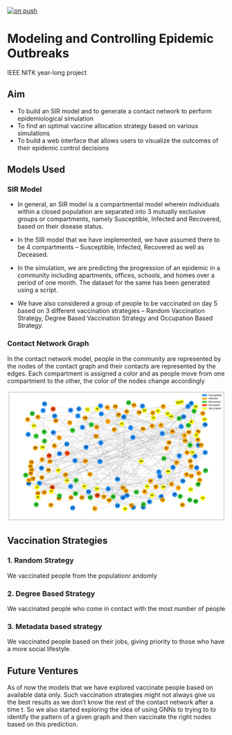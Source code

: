 [![on push](https://github.com/rakki-18/Epidemiology/actions/workflows/main.yml/badge.svg?branch=master)](https://github.com/rakki-18/Epidemiology/actions/workflows/main.yml)

# Modeling and Controlling Epidemic Outbreaks
IEEE NITK year-long project

## Aim

- To build an SIR model and to generate a contact network to perform epidemiological simulation
- To find an optimal vaccine allocation strategy based on various simulations
- To build a web interface that allows users to visualize the outcomes of their epidemic control decisions

## Models Used

### SIR Model

- In general, an SIR model is a compartmental model wherein individuals within a closed population are separated into 3 mutually exclusive groups or compartments, namely Susceptible, Infected and Recovered, based on their disease status. 

- In the SIR model that we have implemented, we have assumed there to be 4 compartments – Susceptible, Infected, Recovered as well as Deceased.

- In the simulation, we are predicting the progression of an epidemic in a community including apartments, offices, schools, and homes over a period of one month. The dataset for the same has been generated using a script. 

- We have also considered a group of people to be vaccinated on day 5 based on 3 different vaccination strategies – Random Vaccination Strategy, Degree Based Vaccination Strategy and Occupation Based Strategy. 


### Contact Network Graph

In the contact network model, people in the community are represented by the nodes of the contact graph and their contacts are represented by the edges. Each compartment is assigned a color and as people move from one compartment to the other, the color of the nodes change accordingly 

![Contact Network Graphs](./img/contact_network.png)

## Vaccination Strategies

### 1. Random Strategy

We vaccinated people from the populationr andomly 

### 2. Degree Based Strategy

We vaccinated people who come in contact with the most number of people 

### 3. Metadata based strategy

We vaccinated people based on their jobs, giving priority to those who have a more social lifestyle.

## Future Ventures

As of now the models that we have explored vaccinate people based on available data only. Such vaccination strategies might not always give us the best results as we don’t know the rest of the contact network after a time t. So we also started exploring the idea of using GNNs to trying to to identify the pattern of a given graph and then vaccinate the right nodes based on this prediction.

